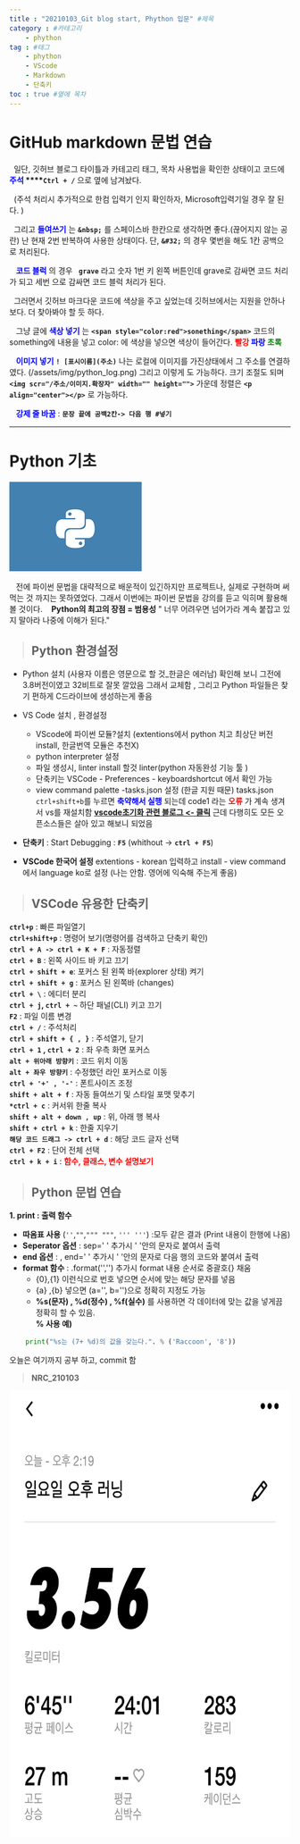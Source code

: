 ```yaml
---
title : "20210103_Git blog start, Phython 입문" #제목
category : #카테고리
    - phython
tag : #태그
    - phython
    - VScode
    - Markdown
    - 단축키
toc : true #옆에 목차
---
```

# GitHub markdown 문법 연습
&nbsp;&nbsp;일단, 깃허브 블로그 타이틀과 카테고리 태그, 목차 사용법을 확인한 상태이고 코드에 **<span style="color:blue">주석 </span>****`Ctrl + /`** 으로 옆에 남겨놨다.

&nbsp;&nbsp;(주석 처리시 추가적으로 한컴 입력기 인지 확인하자, Microsoft입력기일 경우 잘 된다. )

&nbsp;&nbsp;그리고 **<span style="color:blue">들여쓰기</span>** 는 **`&nbsp;`** 를 스페이스바 한칸으로 생각하면 좋다.(끊어지지 않는 공란) 난 현재 2번 반복하여 사용한 상태이다. 단, **`&#32;`** 의 경우 몇번을 해도 1칸 공백으로 처리된다.

&nbsp;&nbsp; **<span style="color:blue">코드 블럭</span>** 의 경우 **` grave`** 라고 숫자 1번 키 왼쪽 버튼인데 grave로 감싸면 코드 처리가 되고 세번 으로 감싸면 코드 블럭 처리가 된다.

&nbsp;&nbsp;그러면서 깃허브 마크다운 코드에 색상을 주고 싶었는데 깃허브에서는 지원을 안하나 보다. 더 찾아봐야 할 듯 하다.

&nbsp;&nbsp; 그냥 글에 **<span style="color:blue">색상 넣기</span>** 는 **`<span style="color:red">sonething</span>`** 코드의 something에 내용을 넣고 color: 에 색상을 넣으면 색상이 들어간다. **<span style="color:red">빨강</span> <span style="color:blue">파랑</span> <span style="color:green">초록</span>**

&nbsp;&nbsp; **<span style="color:blue"> 이미지 넣기</span>** **`! [표시이름](주소)`** 나는 로컬에 이미지를 가진상태에서 그 주소를 연결하였다. (/assets/img/python_log.png)
그리고 이렇게 도 가능하다. 크기 조절도 되며 **```<img scr="/주소/이미지.확장자" width="" height="">```**
가운데 정렬은 **`<p align="center"></p>`** 로 가능하다.

&nbsp;&nbsp; **<span style="color:blue">강제 줄 바꿈</span>** : **`문장 끝에 공백2칸-> 다음 행 #넣기`**

---  
  
  
# **Python 기초**

![Python logo](/assets/img/python_logo.png)

&nbsp;&nbsp; 전에 파이썬 문법을 대략적으로 배운적이 있긴하지만 프로젝트나, 실제로 구현하며 써먹는 것 까지는 못하였었다. 그래서 이번에는 파이썬 문법을 강의를 듣고 익히며 활용해볼 것이다.
&nbsp;&nbsp; **Python의 최고의 장점 = 범용성**
" 너무 어려우면 넘어가라 계속 붙잡고 있지 말아라 나중에 이해가 된다."  
  
>## **Python 환경설정**

- Python 설치 (사용자 이름은 영문으로 할 것_한글은 에러남)
확인해 보니 그전에 3.8버전이였고 32비트로 잘못 깔았음 그래서 교체함 , 그리고 Python 파일들은 찾기 편하게 C드라이브에 생성하는게 좋음
- VS Code 설치 , 환경설정
    - VScode에 파이썬 모듈?설치 (extentions에서 python 치고 최상단 버전 install, 한글번역 모듈은 추천X)
    - python interpreter 설정
    - 파일 생성시, linter install 할것 linter(python 자동완성 기능 툴 )
    - 단축키는 VSCode - Preferences  - keyboardshortcut 에서 확인 가능 
    - view command palette -tasks.json 설정 (한글 지원 때문)
    tasks.json `ctrl+shift+b`를 누르면 **<span style="color:blue">축약해서 실행</span>** 되는데 code1 라는 **<spen style="color:red">오류</spen>** 가 계속 생겨서 vs를 재설치함
    **<span style="color:red"> <u>[vscode초기화 관련 블로그 <- 클릭](https://oneday-haru.tistory.com/5)</u></spen>**
    근데 다행히도 모든 오픈소스들은 살아 있고 해보니 되었음  

- **단축키** :
Start Debugging : **`F5`** (whithout -> **`ctrl + F5`**)  
- **VSCode 한국어 설정**
 extentions - korean 입력하고 install - view command에서 language ko로 설정 (나는 안함. 영어에 익숙해 주는게 좋음)  
  
>## **VSCode 유용한 단축키**
  
**`ctrl+p`** : 빠른 파일열기  
**`ctrl+shift+p`** : 명령어 보기(명령어를 검색하고 단축키 확인)  
**`ctrl + A -> ctrl + K + F`** : 자동정렬  
**`ctrl + B`** : 왼쪽 사이드 바 키고 끄기  
**`ctrl + shift + e`**: 포커스 된 왼쪽 바(explorer 상태) 켜기  
**`ctrl + shift + g`** : 포커스 된 왼쪽바 (changes)  
**`ctrl + \`** : 에디터 분리  
**`ctrl + j`, `ctrl + ~`** 하단 패널(CLI) 키고 끄기   
**`F2`** : 파일 이름 변경  
**`ctrl + /`** : 주석처리  
**`ctrl + shift + { , }`** : 주석열기, 닫기  
**`ctrl + 1` , `ctrl + 2`** : 좌 우측 화면 포커스  
**`alt + 위아래 방향키`** : 코드 위치 이동  
**`alt + 좌우 방향키`** : 수정했던 라인 포커스로 이동  
**`ctrl + '+' , '-'`** : 폰트사이즈 조정  
**`shift + alt + f`** : 자동 들여쓰기 및 스타일 포맷 맞추기  
**`*ctrl + c`** : 커서위 한줄 복사  
**`shift + alt + down , up`** : 위, 아래 행 복사  
**`shift + ctrl + k`** : 한줄 지우기  
**`해당 코드 드래그 -> ctrl + d`** : 해당 코드 글자 선택   
**`ctrl + F2`** : 단어 전체 선택   
**`ctrl + k + i`** : **<span style="color:red">함수, 클래스, 변수 설명보기</span>**  


>## **Python 문법 연습**  


**1. print : 출력 함수**  
- **따옴표 사용** (`''`,`""`,`""" """`, `''' '''`) :모두 같은 결과 (Print 내용이 한행에 나옴)  
- **Seperator 옵션** : sep=' ' 추가시 ' '안의 문자로 붙여서 출력  
- **end 옵션** : , end=' ' 추가시 ' '안의 문자로 다음 행의 코드와 붙여서 출력  
- **format 함수** : .format('','') 추가시 format 내용 순서로 중괄호{} 채움  
    - {0},{1} 이런식으로 번호 넣으면 순서에 맞는 해당 문자를 넣음  
    - {a} ,{b} 넣으면 (a='', b='')으로 정확히 지정도 가능  
    - **%s(문자) , %d(정수) , %f(실수)** 를 사용하면 각 데이터에 맞는 값을 넣게끔 정확히 할 수 있음.   
    **% 사용 예)**  
``` python
    print("%s는 (7+ %d)의 값을 갖는다.". % ('Raccoon', '8'))
```  

      
 오늘은 여기까지 공부 하고, commit 함  
  
> **NRC_210103**

<p align="center"><img src="/assets/img/NRC_210103.jpg" width="600" height="800"></p>